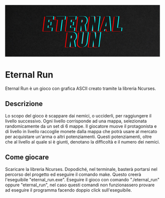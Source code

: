 <div align="center">
    <img src="/readme_assets/header_image.png">
</div>

# Eternal Run
Eternal Run è un gioco con grafica ASCII creato tramite la libreria Ncurses.

## Descrizione
Lo scopo del gioco è scappare dai nemici, o ucciderli, per raggiungere il livello successivo. Ogni livello corrisponde ad una mappa,
selezionata randomicamente da un set di 6 mappe. Il giocatore muove il protagonista e di livello in livello raccoglie monete dalla mappa che
potrà usare al mercato per acquistare un'arma o altri potenziamenti. Questi potenziamenti, oltre che al livello al quale si è giunti, denotano la
difficoltà e il numero dei nemici.

## Come giocare
Scaricare la libreria Ncurses. Dopodiché, nel terminale, basterà portarsi nel percorso del progetto ed eseguire il comando make.
Questo creerà l'eseguibile "eternal_run.exe". Eseguire il gioco con comando "./eternal_run" oppure "eternal_run", nel caso questi comandi 
non funzionassero provare ad eseguire il programma facendo doppio click sull'eseguibile.